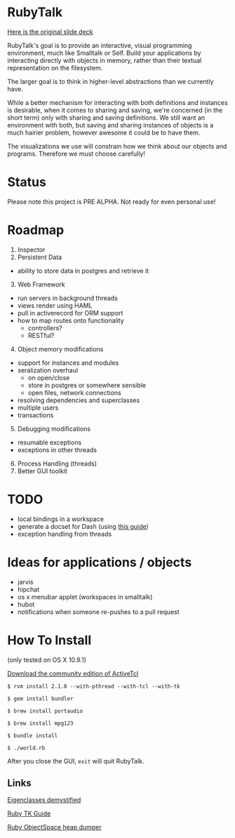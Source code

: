 RubyTalk
========

[Here is the original slide deck](https://docs.google.com/presentation/d/14CCKIB5iXrKT98HmsTGJHgk6ceFDPNabcDzhj25qvmY/edit?usp=sharing)

RubyTalk's goal is to provide an interactive, visual programming environment, much like Smalltalk or Self. Build your applications by interacting directly with objects in memory, rather than their textual representation on the filesystem.

The larger goal is to think in higher-level abstractions than we currently have.

While a better mechanism for interacting with both definitions and instances is desirable, when it comes to sharing and saving, we're concerned (in the short term) only with sharing and saving definitions. We still want an environment with both, but saving and sharing instances of objects is a much hairier problem, however awesome it could be to have them.

The visualizations we use will constrain how we think about our objects and programs. Therefore we must choose carefully!

Status
======

Please note this project is PRE ALPHA. Not ready for even personal use!

# Roadmap

1. Inspector
2. Persistent Data
  - ability to store data in postgres and retrieve it
3. Web Framework
  - run servers in background threads
  - views render using HAML
  - pull in activerecord for ORM support
  - how to map routes onto functionality
    - controllers?
    - RESTful?
4. Object memory modifications
  - support for instances and modules
  - seralization overhaul
    - on open/close
    - store in postgres or somewhere sensible
    - open files, network connections
  - resolving dependencies and superclasses
  - multiple users
  - transactions
5. Debugging modifications
  - resumable exceptions
  - exceptions in other threads
6. Process Handling (threads)
7. Better GUI toolkit

# TODO

- local bindings in a workspace
- generate a docset for Dash (using [this guide](http://kapeli.com/docsets))
- exception handling from threads

# Ideas for applications / objects

- jarvis
- hipchat
- os x menubar applet (workspaces in smalltalk)
- hubot
- notifications when someone re-pushes to a pull request


How To Install
=============

(only tested on OS X 10.9.1)

[Download the community edition of ActiveTcl](http://www.activestate.com/activetcl)

```
$ rvm install 2.1.0 --with-pthread --with-tcl --with-tk

$ gem install bundler

$ brew install portaudio

$ brew install mpg123

$ bundle install

$ ./world.rb

```

After you close the GUI, `exit` will quit RubyTalk.


## Links

[Eigenclasses demystified](http://madebydna.com/all/code/2011/06/24/eigenclasses-demystified.html)

[Ruby TK Guide](http://www.tutorialspoint.com/ruby/ruby_tk_guide.htm)

[Ruby ObjectSpace heap dumper](http://tmm1.net/ruby21-objspace/)

